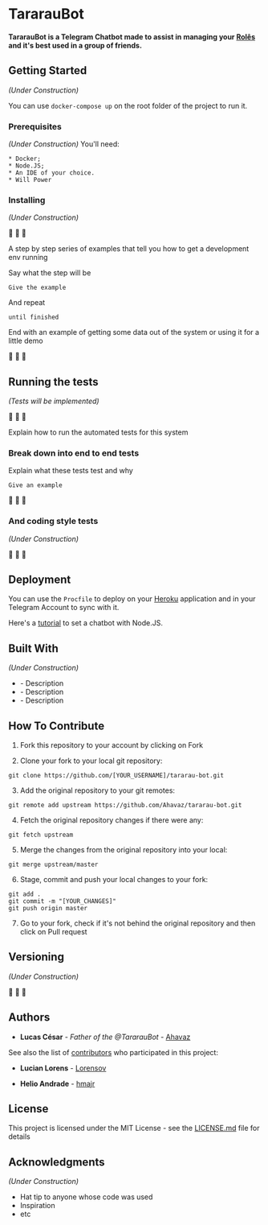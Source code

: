 # TararauBot
#### TararauBot is a Telegram Chatbot made to assist in managing your [Rolês](https://www.dicionarioinformal.com.br/rol%C3%AA/) and it's best used in a group of friends.

## Getting Started
_(Under Construction)_

You can use `docker-compose up` on the root folder of the project to run it.

### Prerequisites
_(Under Construction)_
You'll need:

```
* Docker;
* Node.JS;
* An IDE of your choice.
* Will Power
```

### Installing
_(Under Construction)_

:construction: :construction: :construction:

A step by step series of examples that tell you how to get a development env running

Say what the step will be

```
Give the example
```

And repeat

```
until finished
```

End with an example of getting some data out of the system or using it for a little demo

:construction: :construction: :construction:

## Running the tests
_(Tests will be implemented)_

:construction: :construction: :construction:

Explain how to run the automated tests for this system

### Break down into end to end tests

Explain what these tests test and why

```
Give an example
```

:construction: :construction: :construction:

### And coding style tests
_(Under Construction)_

:construction: :construction: :construction:

## Deployment

You can use the `Procfile` to deploy on your [Heroku](https://www.heroku.com/nodejs) application and in your Telegram Account to sync with it.

Here's a [tutorial](https://medium.com/matheus-rossi/telegram-bot-com-nodejs-9e107153046b) to set a chatbot with Node.JS.


## Built With
_(Under Construction)_

* []() - Description
* []() - Description
* []() - Description

## How To Contribute

1. Fork this repository to your account by clicking on Fork

2. Clone your fork to your local git repository:
```
git clone https://github.com/[YOUR_USERNAME]/tararau-bot.git
```

3. Add the original repository to your git remotes:
```
git remote add upstream https://github.com/Ahavaz/tararau-bot.git
```

4. Fetch the original repository changes if there were any:
```
git fetch upstream
```

5. Merge the changes from the original repository into your local:
```
git merge upstream/master
```

6. Stage, commit and push your local changes to your fork:
```
git add .
git commit -m "[YOUR_CHANGES]"
git push origin master
```

7. Go to your fork, check if it's not behind the original repository and then click on Pull request

## Versioning
_(Under Construction)_

:construction: :construction: :construction:

## Authors

* **Lucas César** - *Father of the @TararauBot* - [Ahavaz](https://github.com/Ahavaz/)

See also the list of [contributors](https://github.com/Ahavaz/tararau-bot/graphs/contributors) who participated in this project:
* **Lucian Lorens** - [Lorensov](https://github.com/lucianlorens/)

* **Helio Andrade** - [hmajr](https://github.com/hmajr)


## License

This project is licensed under the MIT License - see the [LICENSE.md](LICENSE) file for details

## Acknowledgments
_(Under Construction)_

* Hat tip to anyone whose code was used
* Inspiration
* etc
